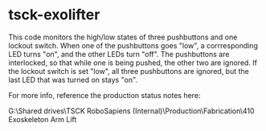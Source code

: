 # tsck-exolifter
This code monitors the high/low states of three pushbuttons and one lockout switch.  When one of the pushbuttons goes "low", a corrresponding LED turns "on", and the other LEDs turn "off".  The pushbuttons are interlocked, so that while one is being pushed, the other two are ignored.  If the lockout switch is set "low", all three pushbuttons are ignored, but the last LED that was turned on stays "on".

For more info, reference the production status notes here:

G:\Shared drives\TSCK RoboSapiens (Internal)\Production\Fabrication\410 Exoskeleton Arm Lift
